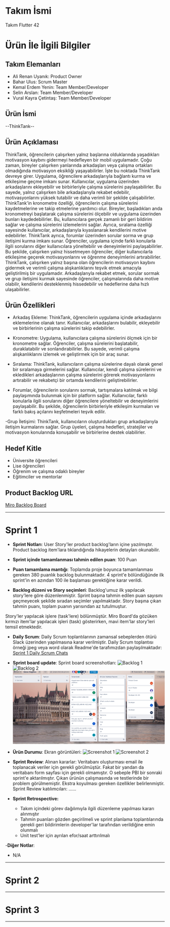 # **Takım İsmi**

Takım Flutter 42

# Ürün İle İlgili Bilgiler

## Takım Elemanları

- Ali Renan Uyanık: Product Owner
- Bahar Ulus: Scrum Master
- Kemal Erdem Yenin: Team Member/Developer
- Selin Arslan: Team Member/Developer
- Vural Kayra Çetintaş: Team Member/Developer

## Ürün İsmi

--ThinkTank--

## Ürün Açıklaması

ThinkTank, öğrencilerin çalışırken yalnız başlarına olduklarında yaşadıkları motivasyon kaybını gidermeyi hedefleyen bir mobil uygulamadır. Çoğu zaman, bireyler çalışırken yanlarında arkadaşları veya çalışma ortakları olmadığında motivasyon eksikliği yaşayabilirler. İşte bu noktada ThinkTank devreye girer. Uygulama, öğrencilere arkadaşlarıyla bağlantı kurma ve etkileşime geçme imkanı sunar. Kullanıcılar, uygulama üzerinden arkadaşlarını ekleyebilir ve birbirleriyle çalışma sürelerini paylaşabilirler. Bu sayede, yalnız çalışırken bile arkadaşlarıyla rekabet edebilir, motivasyonlarını yüksek tutabilir ve daha verimli bir şekilde çalışabilirler. ThinkTank'in kronometre özelliği, öğrencilerin çalışma sürelerini kaydetmelerine ve takip etmelerine yardımcı olur. Bireyler, başladıkları anda kronometreyi başlatarak çalışma sürelerini ölçebilir ve uygulama üzerinden bunları kaydedebilirler. Bu, kullanıcılara gerçek zamanlı bir geri bildirim sağlar ve çalışma sürelerini izlemelerini sağlar. Ayrıca, sıralama özelliği sayesinde kullanıcılar, arkadaşlarıyla kıyaslanarak kendilerini motive edebilirler. ThinkTank ayrıca, forumlar üzerinden sorular sorma ve grup iletişimi kurma imkanı sunar. Öğrenciler, uygulama içinde farklı konularla ilgili sorularını diğer kullanıcılara yöneltebilir ve deneyimlerini paylaşabilirler. Bu şekilde, çalışırken yalnız hissetmeyen öğrenciler, diğer kullanıcılarla etkileşime geçerek motivasyonlarını ve öğrenme deneyimlerini artırabilirler. ThinkTank, çalışırken yalnız başına olan öğrencilerin motivasyon kaybını gidermek ve verimli çalışma alışkanlıklarını teşvik etmek amacıyla geliştirilmiş bir uygulamadır. Arkadaşlarıyla rekabet etmek, sorular sormak ve grup iletişimi kurmak sayesinde öğrenciler, çalışmalarında daha motive olabilir, kendilerini desteklenmiş hissedebilir ve hedeflerine daha hızlı ulaşabilirler.

## Ürün Özellikleri

- Arkadaş Ekleme: ThinkTank, öğrencilerin uygulama içinde arkadaşlarını eklemelerine olanak tanır. Kullanıcılar, arkadaşlarını bulabilir, ekleyebilir ve birbirlerinin çalışma sürelerini takip edebilirler.

- Kronometre: Uygulama, kullanıcılara çalışma sürelerini ölçmek için bir kronometre sağlar. Öğrenciler, çalışma sürelerini başlatabilir, duraklatabilir ve sonlandırabilirler. Bu sayede, verimli çalışma alışkanlıklarını izlemek ve geliştirmek için bir araç sunar.

- Sıralama: ThinkTank, kullanıcıların çalışma sürelerine dayalı olarak genel bir sıralamaya girmelerini sağlar. Kullanıcılar, kendi çalışma sürelerini ve ekledikleri arkadaşlarının çalışma sürelerini görerek motivasyonlarını artırabilir ve rekabetçi bir ortamda kendilerini geliştirebilirler.

- Forumlar, öğrencilerin sorularını sormak, tartışmalara katılmak ve bilgi paylaşımında bulunmak için bir platform sağlar. Kullanıcılar, farklı konularla ilgili sorularını diğer öğrencilere yöneltebilir ve deneyimlerini paylaşabilir. Bu şekilde, öğrencilerin birbirleriyle etkileşim kurmaları ve farklı bakış açılarını keşfetmeleri teşvik edilir.

-Grup İletişimi: ThinkTank, kullanıcıların oluşturdukları grup arkadaşlarıyla iletişim kurmalarını sağlar. Grup üyeleri, çalışma hedefleri, stratejiler ve motivasyon konularında konuşabilir ve birbirlerine destek olabilirler.

## Hedef Kitle

- Üniversite öğrencileri
- Lise öğrencileri
- Öğrenim ve çalışma odaklı bireyler
- Eğitimciler ve mentorlar



## Product Backlog URL

[Miro Backlog Board]([https://miro.com/app/board/uXjVOSSCpsI=/](https://miro.com/app/board/uXjVMBinSH4=/))

---

# Sprint 1

- **Sprint Notları**: User Story'ler product backlog'ların içine yazılmıştır. Product backlog item'lara tıklandığında hikayelerin detayları okunabilir.

- **Sprint içinde tamamlanması tahmin edilen puan**: 100 Puan

- **Puan tamamlama mantığı**: Toplamda proje boyunca tamamlanması gereken 380 puanlık backlog bulunmaktadır. 4 sprint'e bölündüğünde ilk sprint'in en azından 100 ile başlaması gerektiğine karar verildi.

- **Backlog düzeni ve Story seçimleri**: Backlog'umuz ilk yapılacak story'lere göre düzenlenmiştir. Sprint başına tahmin edilen puan sayısını geçmeyecek şekilde sıradan seçimler yapılmaktadır. Story başına çıkan tahmin puanı, toplam puanın yarısından az tutulmuştur. 

Story'ler yapılacak işlere (task'lere) bölünmüştür. Miro Board'da gözüken kırmızı item'lar yapılacak işleri (task) gösterirken, mavi item'lar story'leri temsil etmektedir.

- **Daily Scrum**: Daily Scrum toplantılarının zamansal sebeplerden ötürü Slack üzerinden yapılmasına karar verilmiştir. Daily Scrum toplantısı örneği jpeg veya word olarak Readme'de tarafımızdan paylaşılmaktadır: [Sprint 1 Daily Scrum Chats](https://github.com/OyunveUygulamaAkademisi/BootcampScrumTemplate/blob/main/ProjectManagement/Sprint1Documents/DailyScrumMeetingNotesSprint1.docx?raw=true)

- **Sprint board update**: Sprint board screenshotları: 
![Backlog 1](https://raw.githubusercontent.com/OyunveUygulamaAkademisi/BootcampScrumTemplate/main/ProjectManagement/Sprint1Documents/backlog1.png) 
![Backlog 2](https://raw.githubusercontent.com/OyunveUygulamaAkademisi/BootcampScrumTemplate/main/ProjectManagement/Sprint1Documents/backlog2.png) 
![Backlog 3](https://raw.githubusercontent.com/OyunveUygulamaAkademisi/BootcampScrumTemplate/main/ProjectManagement/Sprint1Documents/backlog3.png)

- **Ürün Durumu**: Ekran görüntüleri:
  ![Screenshot 1](https://github.com/OyunveUygulamaAkademisi/BootcampScrumTemplate/blob/main/ProjectManagement/Sprint1Documents/productss1.png?raw=true)
  ![Screenshot 2](https://github.com/OyunveUygulamaAkademisi/BootcampScrumTemplate/blob/main/ProjectManagement/Sprint1Documents/productss2.png?raw=true)

- **Sprint Review**: 
Alınan kararlar: Veritabanı oluşturması email ile toplanacak veriler için gerekli görülmüştür. Fakat bir yandan da veritabanı form sayfası için gerekli olmamıştır. O sebeple PBI bir sonraki sprint'e aktarılmıştır. Çıkan ürünün çalışmasında ve testlerinde bir problem görülmemiştir. Ekstra koyulması gereken özellikler belirlenmiştir. Sprint Review katılımcıları: ......

- **Sprint Retrospective:**
  - Takım içindeki görev dağılımıyla ilgili düzenleme yapılması kararı alınmıştır
  - Tahmin puanları gözden geçirilmeli ve sprint planlama toplantılarında gerekli geri bildirimlerin developer'lar tarafından verildiğine emin olunmalı
  - Unit test'ler için ayrılan efor/saat arttırılmalı 

-**Diğer Notlar**:
- N/A

---

# Sprint 2


---

# Sprint 3

---
